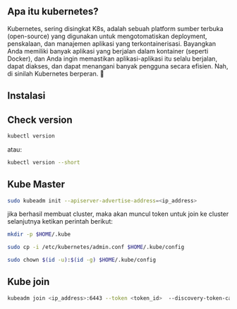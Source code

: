 
## Apa itu kubernetes?
Kubernetes, sering disingkat K8s, adalah sebuah platform sumber terbuka (open-source) yang digunakan untuk mengotomatiskan deployment, penskalaan, dan manajemen aplikasi yang terkontainerisasi. Bayangkan Anda memiliki banyak aplikasi yang berjalan dalam kontainer (seperti Docker), dan Anda ingin memastikan aplikasi-aplikasi itu selalu berjalan, dapat diakses, dan dapat menangani banyak pengguna secara efisien. Nah, di sinilah Kubernetes berperan. 🚀


## Instalasi

## Check version

```sh
kubectl version
```

atau:

```sh
kubectl version --short
```

## Kube Master

```sh
sudo kubeadm init --apiserver-advertise-address=<ip_address>
```

jika berhasil membuat cluster, maka akan muncul token untuk join ke cluster selanjutnya ketikan perintah berikut:

```sh
mkdir -p $HOME/.kube
```

```sh
sudo cp -i /etc/kubernetes/admin.conf $HOME/.kube/config
```

```sh
sudo chown $(id -u):$(id -g) $HOME/.kube/config
```

## Kube join

```sh
kubeadm join <ip_address>:6443 --token <token_id>  --discovery-token-ca-cert-hash sha256:<token_value>
```
